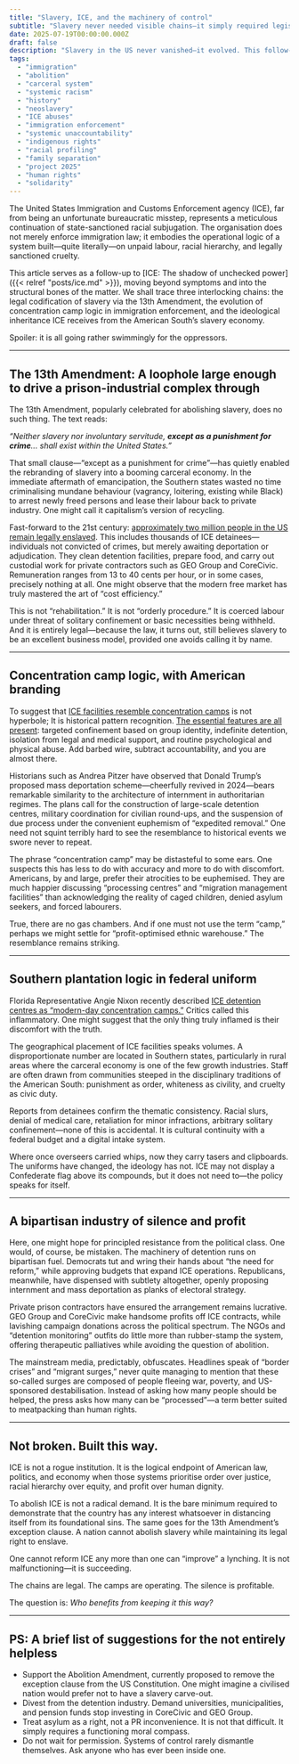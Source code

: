 ```yaml
---
title: "Slavery, ICE, and the machinery of control"
subtitle: "Slavery never needed visible chains—it simply required legislation and a blindfolded public."
date: 2025-07-19T00:00:00.000Z
draft: false
description: "Slavery in the US never vanished—it evolved. This follow-up explores how ICE’s detention regime draws directly from the plantation economy, the legal loopholes of the 13th Amendment, and a long tradition of racial control. Not a bug. A feature."
tags:
  - "immigration"
  - "abolition"
  - "carceral system"
  - "systemic racism"
  - "history"
  - "neoslavery"
  - "ICE abuses"
  - "immigration enforcement" 
  - "systemic unaccountability"
  - "indigenous rights"
  - "racial profiling"
  - "family separation"
  - "project 2025"
  - "human rights"
  - "solidarity"
---
```


The United States Immigration and Customs Enforcement agency (ICE), far from being an unfortunate bureaucratic misstep, 
represents a meticulous continuation of state-sanctioned racial subjugation. The organisation does not merely enforce 
immigration law; it embodies the operational logic of a system built—quite literally—on unpaid labour, racial hierarchy, 
and legally sanctioned cruelty.

This article serves as a follow-up to [ICE: The shadow of unchecked power]({{< relref "posts/ice.md" >}}), moving 
beyond symptoms and into the structural bones of the matter. We shall trace three interlocking chains: the legal 
codification of slavery via the 13th Amendment, the evolution of concentration camp logic in immigration enforcement, 
and the ideological inheritance ICE receives from the American South’s slavery economy. 

Spoiler: it is all going rather swimmingly for the oppressors.

---

## The 13th Amendment: A loophole large enough to drive a prison-industrial complex through

The 13th Amendment, popularly celebrated for abolishing slavery, does no such thing. The text reads:

*“Neither slavery nor involuntary servitude, **except as a punishment for crime**... shall exist within the United States.”*

That small clause—“except as a punishment for crime”—has quietly enabled the rebranding of slavery into a booming 
carceral economy. In the immediate aftermath of emancipation, the Southern states wasted no time criminalising 
mundane behaviour (vagrancy, loitering, existing while Black) to arrest newly freed persons and lease their labour 
back to private industry. One might call it capitalism’s version of recycling.

Fast-forward to the 21st century: [approximately two million people in the US remain legally enslaved](https://www.vera.org/news/slavery-is-still-legal-for-two-million-people-in-the-u-s). This includes thousands of ICE detainees—individuals not convicted of crimes, but merely awaiting deportation or adjudication. They clean detention facilities, prepare food, and carry out custodial work for private contractors such as GEO Group and CoreCivic. Remuneration ranges from 13 to 40 cents per hour, or in some cases, precisely nothing at all. One might observe that the modern free market has truly mastered the art of “cost efficiency.”

This is not “rehabilitation.” It is not “orderly procedure.” It is coerced labour under threat of solitary confinement 
or basic necessities being withheld. And it is entirely legal—because the law, it turns out, still believes slavery 
to be an excellent business model, provided one avoids calling it by name.

---

## Concentration camp logic, with American branding

To suggest that [ICE facilities resemble concentration camps](https://sjcitizen.com/jacksonville-lawmaker-calls-ice-facilities-concentration-camps-reminiscent-of-southern-slavery/) is not hyperbole; It is historical pattern recognition. 
[The essential features are all present](https://www.scientificamerican.com/article/trumps-massive-deportation-plan-echoes-concentration-camp-history/): 
targeted confinement based on group identity, indefinite detention, isolation 
from legal and medical support, and routine psychological and physical abuse. Add barbed wire, subtract accountability, 
and you are almost there. 

Historians such as Andrea Pitzer have observed that Donald Trump’s proposed mass deportation scheme—cheerfully 
revived in 2024—bears remarkable similarity to the architecture of internment in authoritarian regimes. The plans 
call for the construction of large-scale detention centres, military coordination for civilian round-ups, and the 
suspension of due process under the convenient euphemism of “expedited removal.” One need not squint terribly hard 
to see the resemblance to historical events we swore never to repeat.

The phrase “concentration camp” may be distasteful to some ears. One suspects this has less to do with accuracy 
and more to do with discomfort. Americans, by and large, prefer their atrocities to be euphemised. They are much 
happier discussing “processing centres” and “migration management facilities” than acknowledging the reality of 
caged children, denied asylum seekers, and forced labourers.

True, there are no gas chambers. And if one must not use the term “camp,” perhaps we might settle for 
“profit-optimised ethnic warehouse.” The resemblance remains striking.

---

## Southern plantation logic in federal uniform

Florida Representative Angie Nixon recently described [ICE detention centres as “modern-day concentration camps.”](https://www.news4jax.com/news/local/2025/07/04/a-local-state-rep-went-to-alligator-alcatraz-to-ensure-detainees-are-being-treated-humanely-she-was-denied-access/) Critics 
called this inflammatory. One might suggest that the only thing truly inflamed is their discomfort with the truth.

The geographical placement of ICE facilities speaks volumes. A disproportionate number are located in Southern states, 
particularly in rural areas where the carceral economy is one of the few growth industries. Staff are often drawn from 
communities steeped in the disciplinary traditions of the American South: punishment as order, whiteness as civility, 
and cruelty as civic duty.

Reports from detainees confirm the thematic consistency. Racial slurs, denial of medical care, retaliation for minor 
infractions, arbitrary solitary confinement—none of this is accidental. It is cultural continuity with a federal 
budget and a digital intake system.

Where once overseers carried whips, now they carry tasers and clipboards. The uniforms have changed, the ideology 
has not. ICE may not display a Confederate flag above its compounds, but it does not need to—the policy speaks for 
itself.

---

## A bipartisan industry of silence and profit

Here, one might hope for principled resistance from the political class. One would, of course, be mistaken. The 
machinery of detention runs on bipartisan fuel. Democrats tut and wring their hands about “the need for reform,” while 
approving budgets that expand ICE operations. Republicans, meanwhile, have dispensed with subtlety altogether, 
openly proposing internment and mass deportation as planks of electoral strategy.

Private prison contractors have ensured the arrangement remains lucrative. GEO Group and CoreCivic make handsome 
profits off ICE contracts, while lavishing campaign donations across the political spectrum. The NGOs and 
“detention monitoring” outfits do little more than rubber-stamp the system, offering therapeutic palliatives while 
avoiding the question of abolition.

The mainstream media, predictably, obfuscates. Headlines speak of “border crises” and “migrant surges,” never quite 
managing to mention that these so-called surges are composed of people fleeing war, poverty, and US-sponsored 
destabilisation. Instead of asking how many people should be helped, the press asks how many can be “processed”—a 
term better suited to meatpacking than human rights.

---

## Not broken. Built this way.

ICE is not a rogue institution. It is the logical endpoint of American law, politics, and economy when those systems 
prioritise order over justice, racial hierarchy over equity, and profit over human dignity.

To abolish ICE is not a radical demand. It is the bare minimum required to demonstrate that the country has any 
interest whatsoever in distancing itself from its foundational sins. The same goes for the 13th Amendment’s 
exception clause. A nation cannot abolish slavery while maintaining its legal right to enslave.

One cannot reform ICE any more than one can “improve” a lynching. It is not malfunctioning—it is succeeding.

The chains are legal. The camps are operating. The silence is profitable.

The question is: *Who benefits from keeping it this way?*

---

## PS: A brief list of suggestions for the not entirely helpless

* Support the Abolition Amendment, currently proposed to remove the exception clause from the US Constitution. One might imagine a civilised nation would prefer not to have a slavery carve-out.
* Divest from the detention industry. Demand universities, municipalities, and pension funds stop investing in CoreCivic and GEO Group.
* Treat asylum as a right, not a PR inconvenience. It is not that difficult. It simply requires a functioning moral compass.
* Do not wait for permission. Systems of control rarely dismantle themselves. Ask anyone who has ever been inside one. 
